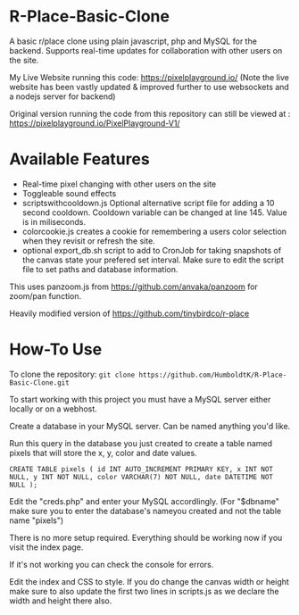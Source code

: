 # R-Place-Basic-Clone
A basic r/place clone using plain javascript, php and MySQL for the backend. 
Supports real-time updates for collaboration with other users on the site. 

My Live Website running this code: https://pixelplayground.io/ (Note the live website has been vastly updated & improved further to use websockets and a nodejs server for backend)

Original version running the code from this repository can still be viewed at : https://pixelplayground.io/PixelPlayground-V1/

# Available Features
- Real-time pixel changing with other users on the site
- Toggleable sound effects 
- scriptswithcooldown.js Optional alternative script file for adding a 10 second cooldown. Cooldown variable can be changed at line 145. Value is in miliseconds. 
- colorcookie.js creates a cookie for remembering a users color selection when they revisit or refresh the site.
- optional export_db.sh script to add to CronJob for taking snapshots of the canvas state your prefered set interval. Make sure to edit the script file to set paths and database information.


This uses panzoom.js from https://github.com/anvaka/panzoom for zoom/pan function.

Heavily modified version of https://github.com/tinybirdco/r-place

# How-To Use

To clone the repository:
`git clone https://github.com/HumboldtK/R-Place-Basic-Clone.git`

To start working with this project you must have a MySQL server either locally or on a webhost.

Create a database in your MySQL server. Can be named anything you'd like.


Run this query in the database you just created to create a table named pixels that will store the x, y, color and date values.

`CREATE TABLE pixels (
  id INT AUTO_INCREMENT PRIMARY KEY,
  x INT NOT NULL,
  y INT NOT NULL,
  color VARCHAR(7) NOT NULL,
  date DATETIME NOT NULL
);
`

Edit the "creds.php" and enter your MySQL accordlingly. 
(For "$dbname" make sure you to enter the database's nameyou created and not the table name "pixels")

There is no more setup required. Everything should be working now if you visit the index page. 


If it's not working you can check the console for errors. 


Edit the index and CSS to style. If you do change the canvas width or height make sure to also update the first two lines in scripts.js as we declare the width and height there also.
